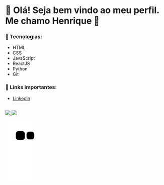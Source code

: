# 👋 Olá! Seja bem vindo ao meu perfil. Me chamo Henrique 👋

### 📓 Tecnologias:
- HTML
- CSS
- JavaScript
- ReactJS
- Python
- Git

### 🔗 Links importantes:
- <a href="https://www.linkedin.com/in/henrique-contini-83a149215/">Linkedin</a>
##

<div>
  <a href="https://github.com/HenriqueContini">
  <img height="150em" src="https://github-readme-stats.vercel.app/api?username=HenriqueContini&show_icons=true&theme=highcontrast&include_all_commits=true&count_private=true"/>
  <img height="150em" src="https://github-readme-stats.vercel.app/api/top-langs/?username=HenriqueContini&layout=compact&langs_count=7&theme=highcontrast"/>
</div>



![Snake animation](https://github.com/HenriqueContini/HenriqueContini/blob/output/github-contribution-grid-snake.svg)
